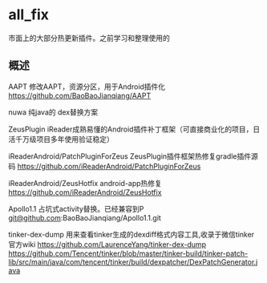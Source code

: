 # all_fix
市面上的大部分热更新插件。之前学习和整理使用的

## 概述

AAPT
修改AAPT，资源分区，用于Android插件化
https://github.com/BaoBaoJianqiang/AAPT


nuwa
纯java的 dex替换方案


ZeusPlugin
iReader成熟易懂的Android插件补丁框架（可直接商业化的项目，日活千万级项目多年使用验证稳定）


iReaderAndroid/PatchPluginForZeus
ZeusPlugin插件框架热修复gradle插件源码
https://github.com/iReaderAndroid/PatchPluginForZeus


iReaderAndroid/ZeusHotfix
android-app热修复
https://github.com/iReaderAndroid/ZeusHotfix


Apollo1.1
占坑式activity替换。已经兼容到P
git@github.com:BaoBaoJianqiang/Apollo1.1.git


tinker-dex-dump
用来查看tinker生成的dexdiff格式内容工具,收录于微信tinker官方wiki
https://github.com/LaurenceYang/tinker-dex-dump
https://github.com/Tencent/tinker/blob/master/tinker-build/tinker-patch-lib/src/main/java/com/tencent/tinker/build/dexpatcher/DexPatchGenerator.java















